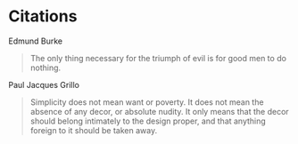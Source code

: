 # Citations

Edmund Burke
> The only thing necessary for the triumph of evil is for good men to do nothing.


Paul Jacques Grillo
> Simplicity does not mean want or poverty. It does not mean the absence of any decor, or absolute nudity. It only means that the decor should belong intimately to the design proper, and that anything foreign to it should be taken away.
